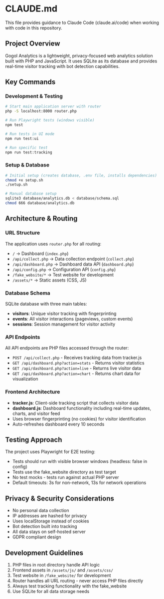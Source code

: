 # CLAUDE.md

This file provides guidance to Claude Code (claude.ai/code) when working with code in this repository.

## Project Overview

Gogol Analytics is a lightweight, privacy-focused web analytics solution built with PHP and JavaScript. It uses SQLite as its database and provides real-time visitor tracking with bot detection capabilities.

## Key Commands

### Development & Testing
```bash
# Start main application server with router
php -S localhost:8000 router.php

# Run Playwright tests (windows visible)
npm test

# Run tests in UI mode  
npm run test:ui

# Run specific test
npm run test:tracking
```

### Setup & Database
```bash
# Initial setup (creates database, .env file, installs dependencies)
chmod +x setup.sh
./setup.sh

# Manual database setup
sqlite3 database/analytics.db < database/schema.sql
chmod 666 database/analytics.db
```

## Architecture & Routing

### URL Structure
The application uses `router.php` for all routing:
- `/` → Dashboard (`index.php`)
- `/api/collect.php` → Data collection endpoint (`collect.php`)
- `/api/dashboard.php` → Dashboard data API (`dashboard.php`)
- `/api/config.php` → Configuration API (`config.php`)
- `/fake_website/*` → Test website for development
- `/assets/*` → Static assets (CSS, JS)

### Database Schema
SQLite database with three main tables:
- **visitors**: Unique visitor tracking with fingerprinting
- **events**: All visitor interactions (pageviews, custom events)
- **sessions**: Session management for visitor activity

### API Endpoints
All API endpoints are PHP files accessed through the router:
- `POST /api/collect.php` - Receives tracking data from tracker.js
- `GET /api/dashboard.php?action=stats` - Returns visitor statistics
- `GET /api/dashboard.php?action=live` - Returns live visitor data
- `GET /api/dashboard.php?action=chart` - Returns chart data for visualization

### Frontend Architecture
- **tracker.js**: Client-side tracking script that collects visitor data
- **dashboard.js**: Dashboard functionality including real-time updates, charts, and visitor feed
- Uses browser fingerprinting (no cookies) for visitor identification
- Auto-refreshes dashboard every 10 seconds

## Testing Approach

The project uses Playwright for E2E testing:
- Tests should run with visible browser windows (headless: false in config)
- Tests use the fake_website directory as test target
- No test mocks - tests run against actual PHP server
- Default timeouts: 3s for non-network, 13s for network operations

## Privacy & Security Considerations

- No personal data collection
- IP addresses are hashed for privacy
- Uses localStorage instead of cookies
- Bot detection built into tracking
- All data stays on self-hosted server
- GDPR compliant design

## Development Guidelines

1. PHP files in root directory handle API logic
2. Frontend assets in `/assets/js/` and `/assets/css/`
3. Test website in `/fake_website/` for development
4. Router handles all URL routing - never access PHP files directly
5. Always test tracking functionality with the fake_website
6. Use SQLite for all data storage needs